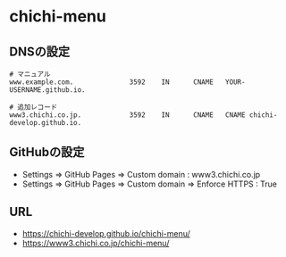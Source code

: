 # chichi-menu

## DNSの設定

```
# マニュアル
www.example.com.              3592    IN      CNAME   YOUR-USERNAME.github.io.
```

```
# 追加レコード
www3.chichi.co.jp.            3592    IN      CNAME   CNAME chichi-develop.github.io.
```

## GitHubの設定

- Settings => GitHub Pages => Custom domain : www3.chichi.co.jp
- Settings => GitHub Pages => Custom domain => Enforce HTTPS : True

## URL

- https://chichi-develop.github.io/chichi-menu/
- https://www3.chichi.co.jp/chichi-menu/
